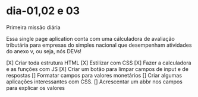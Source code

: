 # dia-01,02 e 03
Primeira missão diária

Essa single page aplication conta com uma cálculadora de avaliação tributária para empresas do simples nacional que desempenham atividades do anexo v, ou seja, nós DEVs!

[X] Criar toda estrutura HTML
[X] Estilizar com CSS
[X] Fazer a calculadora e as funções com JS
[X] Criar um botão para limpar campos de input e de respostas
[] Formatar campos para valores monetários
[] Criar algumas aplicações interessantes com CSS.
[] Acrescentar um abbr nos campos para explicar os valores
